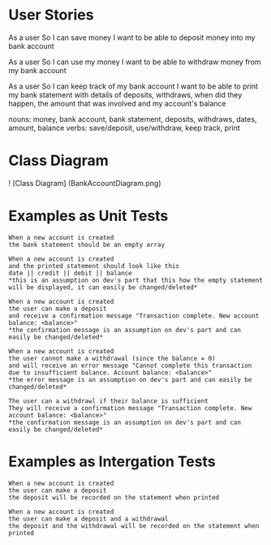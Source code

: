 # User Stories
As a user
So I can save money
I want to be able to deposit money into my bank account

As a user
So I can use my money
I want to be able to withdraw money from my bank account

As a user
So I can keep track of my bank account
I want to be able to print my bank statement with details of deposits, withdraws, when did they happen, the amount that was involved and my account's balance

nouns: money, bank account, bank statement, deposits, withdraws, dates, amount, balance
verbs: save/deposit, use/withdraw, keep track, print

# Class Diagram
! [Class Diagram] (BankAccountDiagram.png)

# Examples as Unit Tests
```
When a new account is created
the bank statement should be an empty array
```

```
When a new account is created 
and the printed statement should look like this
date || credit || debit || balance
*this is an assumption on dev's part that this how the empty statement will be displayed, it can easily be changed/deleted*
```

```
When a new account is created 
the user can make a deposit
and receive a confirmation message "Transaction complete. New account balance: <balance>"
*the confirmation message is an assumption on dev's part and can easily be changed/deleted*
```

```
When a new account is created 
the user cannot make a withdrawal (since the balance = 0)
and will receive an error message "Cannot complete this transaction due to insufficient balance. Account balance: <balance>"
*the error message is an assumption on dev's part and can easily be changed/deleted*
```

```
The user can a withdrawl if their balance is sufficient
They will receive a confirmation message "Transaction complete. New account balance: <balance>"
*the confirmation message is an assumption on dev's part and can easily be changed/deleted*
```

# Examples as Intergation Tests
```
When a new account is created 
the user can make a deposit
the deposit will be recorded on the statement when printed
```

```
When a new account is created 
the user can make a deposit and a withdrawal
the deposit and the withdrawal will be recorded on the statement when printed
```